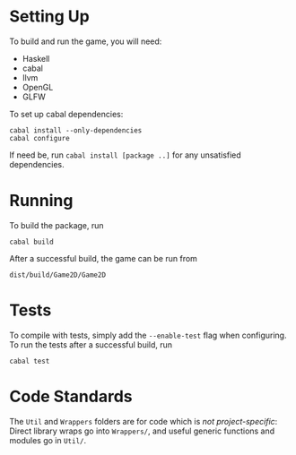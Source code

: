 # Setting Up

To build and run the game, you will need:

 * Haskell
 * cabal
 * llvm
 * OpenGL
 * GLFW

To set up cabal dependencies:

    cabal install --only-dependencies
    cabal configure

If need be, run `cabal install [package ..]` for any unsatisfied dependencies.

# Running

To build the package, run

    cabal build

After a successful build, the game can be run from

    dist/build/Game2D/Game2D

# Tests

To compile with tests, simply add the `--enable-test` flag when configuring. To run the tests after a successful build, run

    cabal test

# Code Standards #

The `Util` and `Wrappers` folders are for code which is *not project-specific*:
Direct library wraps go into `Wrappers/`, and useful generic functions and modules go in `Util/`.
